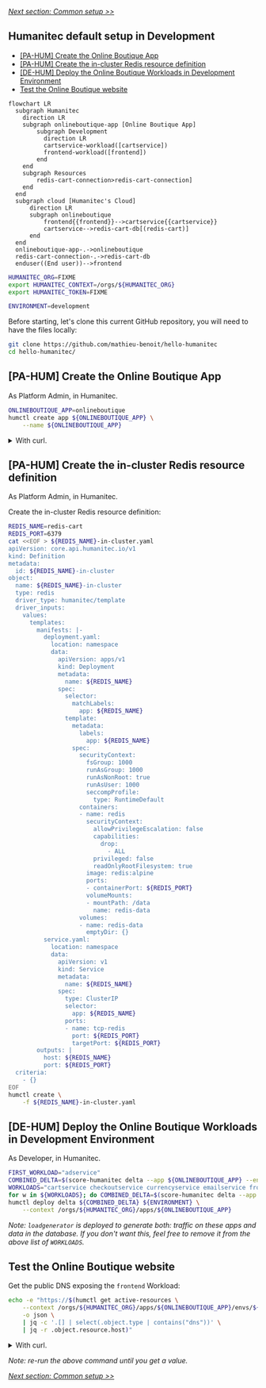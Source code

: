 [_Next section: Common setup >>_](/docs/common.md)

## Humanitec default setup in Development

- [[PA-HUM] Create the Online Boutique App](#pa-hum-create-the-online-boutique-app)
- [[PA-HUM] Create the in-cluster Redis resource definition](#pa-hum-create-the-in-cluster-redis-resource-definition)
- [[DE-HUM] Deploy the Online Boutique Workloads in Development Environment](#de-hum-deploy-the-online-boutique-workloads-in-development-environment)
- [Test the Online Boutique website](#test-the-online-boutique-website)

```mermaid
flowchart LR
  subgraph Humanitec
    direction LR
    subgraph onlineboutique-app [Online Boutique App]
        subgraph Development
          direction LR
          cartservice-workload([cartservice])
          frontend-workload([frontend])
        end
    end
    subgraph Resources
        redis-cart-connection>redis-cart-connection]
    end
  end
  subgraph cloud [Humanitec's Cloud]
      direction LR
      subgraph onlineboutique
          frontend{{frontend}}-->cartservice{{cartservice}}
          cartservice-->redis-cart-db[(redis-cart)]
      end
  end
  onlineboutique-app-.->onlineboutique
  redis-cart-connection-.->redis-cart-db
  enduser((End user))-->frontend
```

```bash
HUMANITEC_ORG=FIXME
export HUMANITEC_CONTEXT=/orgs/${HUMANITEC_ORG}
export HUMANITEC_TOKEN=FIXME

ENVIRONMENT=development
```

Before starting, let's clone this current GitHub repository, you will need to have the files locally:
```bash
git clone https://github.com/mathieu-benoit/hello-humanitec
cd hello-humanitec/
```

## [PA-HUM] Create the Online Boutique App

As Platform Admin, in Humanitec.

```bash
ONLINEBOUTIQUE_APP=onlineboutique
humctl create app ${ONLINEBOUTIQUE_APP} \
    --name ${ONLINEBOUTIQUE_APP}
```

<details>
  <summary>With curl.</summary>
  
  ```bash
  ONLINEBOUTIQUE_APP=onlineboutique
  curl "https://api.humanitec.io/orgs/${HUMANITEC_ORG}/apps" \
      -X POST \
      -H "Authorization: Bearer ${HUMANITEC_TOKEN}" \
      -H "Content-Type: application/json" \
      -d @- <<EOF
  {
    "id": "${ONLINEBOUTIQUE_APP}", 
    "name": "Online Boutique"
  }
  EOF
  ```
</details>

## [PA-HUM] Create the in-cluster Redis resource definition

As Platform Admin, in Humanitec.

Create the in-cluster Redis resource definition:
```bash
REDIS_NAME=redis-cart
REDIS_PORT=6379
cat <<EOF > ${REDIS_NAME}-in-cluster.yaml
apiVersion: core.api.humanitec.io/v1
kind: Definition
metadata:
  id: ${REDIS_NAME}-in-cluster
object:
  name: ${REDIS_NAME}-in-cluster
  type: redis
  driver_type: humanitec/template
  driver_inputs:
    values:
      templates:
        manifests: |-
          deployment.yaml:
            location: namespace
            data:
              apiVersion: apps/v1
              kind: Deployment
              metadata:
                name: ${REDIS_NAME}
              spec:
                selector:
                  matchLabels:
                    app: ${REDIS_NAME}
                template:
                  metadata:
                    labels:
                      app: ${REDIS_NAME}
                  spec:
                    securityContext:
                      fsGroup: 1000
                      runAsGroup: 1000
                      runAsNonRoot: true
                      runAsUser: 1000
                      seccompProfile:
                        type: RuntimeDefault
                    containers:
                    - name: redis
                      securityContext:
                        allowPrivilegeEscalation: false
                        capabilities:
                          drop:
                            - ALL
                        privileged: false
                        readOnlyRootFilesystem: true
                      image: redis:alpine
                      ports:
                      - containerPort: ${REDIS_PORT}
                      volumeMounts:
                      - mountPath: /data
                        name: redis-data
                    volumes:
                    - name: redis-data
                      emptyDir: {}
          service.yaml:
            location: namespace
            data:
              apiVersion: v1
              kind: Service
              metadata:
                name: ${REDIS_NAME}
              spec:
                type: ClusterIP
                selector:
                  app: ${REDIS_NAME}
                ports:
                - name: tcp-redis
                  port: ${REDIS_PORT}
                  targetPort: ${REDIS_PORT}
        outputs: |
          host: ${REDIS_NAME}
          port: ${REDIS_PORT}
  criteria:
    - {}
EOF
humctl create \
    -f ${REDIS_NAME}-in-cluster.yaml
```

## [DE-HUM] Deploy the Online Boutique Workloads in Development Environment

As Developer, in Humanitec.

```bash
FIRST_WORKLOAD="adservice"
COMBINED_DELTA=$(score-humanitec delta --app ${ONLINEBOUTIQUE_APP} --env ${ENVIRONMENT} --org ${HUMANITEC_ORG} --token ${HUMANITEC_TOKEN} --retry -f samples/onlineboutique/${FIRST_WORKLOAD}/score.yaml --extensions samples/onlineboutique/${FIRST_WORKLOAD}/humanitec.score.yaml | jq -r .id)
WORKLOADS="cartservice checkoutservice currencyservice emailservice frontend loadgenerator paymentservice productcatalogservice recommendationservice shippingservice"
for w in ${WORKLOADS}; do COMBINED_DELTA=$(score-humanitec delta --app ${ONLINEBOUTIQUE_APP} --env ${ENVIRONMENT} --org ${HUMANITEC_ORG} --token ${HUMANITEC_TOKEN} --delta ${COMBINED_DELTA} --retry -f samples/onlineboutique/$w/score.yaml --extensions samples/onlineboutique/$w/humanitec.score.yaml | jq -r .id); done
humctl deploy delta ${COMBINED_DELTA} ${ENVIRONMENT} \
    --context /orgs/${HUMANITEC_ORG}/apps/${ONLINEBOUTIQUE_APP}
```
_Note: `loadgenerator` is deployed to generate both: traffic on these apps and data in the database. If you don't want this, feel free to remove it from the above list of `WORKLOADS`._

## Test the Online Boutique website

Get the public DNS exposing the `frontend` Workload:
```bash
echo -e "https://$(humctl get active-resources \
    --context /orgs/${HUMANITEC_ORG}/apps/${ONLINEBOUTIQUE_APP}/envs/${ENVIRONMENT} \
    -o json \
    | jq -c '.[] | select(.object.type | contains("dns"))' \
    | jq -r .object.resource.host)"
```
<details>
  <summary>With curl.</summary>
  
  ```bash
  echo -e "https://$(curl "https://api.humanitec.io/orgs/${HUMANITEC_ORG}/apps/${ONLINEBOUTIQUE_APP}/envs/${ENVIRONMENT}/resources" \
      -s \
      -H "Authorization: Bearer ${HUMANITEC_TOKEN}" \
      -H "Content-Type: application/json" \
      | jq -c '.[] | select(.type | contains("dns"))' \
      | jq -r .resource.host)"
  ```
</details>

_Note: re-run the above command until you get a value._

[_Next section: Common setup >>_](/docs/common.md)
